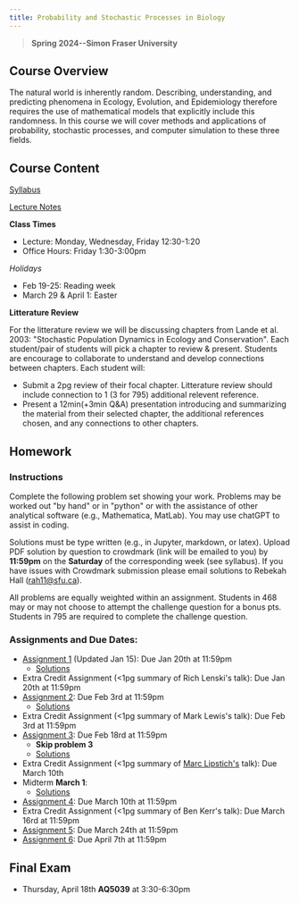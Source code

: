 ```yaml
---
title: Probability and Stochastic Processes in Biology
---
```


> **Spring 2024--Simon Fraser University**

## Course Overview
The natural world is inherently random. Describing, understanding, and predicting phenomena in Ecology, Evolution, and Epidemiology therefore requires the use of mathematical models that explicitly include this randomness.  In this course we will cover methods and applications of probability, stochastic processes, and computer simulation to these three fields.

## Course Content

[Syllabus](Math468_Syllabus.pdf)

[Lecture Notes](LectureNotes.md)

**Class Times**
- Lecture: Monday, Wednesday, Friday 12:30-1:20
- Office Hours: Friday 1:30-3:00pm

*Holidays*
- Feb 19-25: Reading week
- March 29 & April 1: Easter

**Litterature Review**

For the litterature review we will be discussing chapters from Lande et al. 2003: "Stochastic Population Dynamics in Ecology and Conservation".  Each student/pair of students will pick a chapter to review & present.  Students are encourage to collaborate to understand and develop connections between chapters. Each student will:
- Submit a 2pg review of their focal chapter. Litterature review should include connection to 1 (3 for 795) additional relevent reference.
- Present a 12min(+3min Q&A) presentation introducing and summarizing the material from their selected chapter, the additional references chosen, and any connections to other chapters.

## Homework 

### Instructions
Complete the following problem set showing your work. Problems may be worked out "by hand" or in "python" or with the assistance of other analytical software (e.g., Mathematica, MatLab).  You may use chatGPT to assist in coding.

Solutions must be type written (e.g., in Jupyter, markdown, or latex). Upload PDF solution by question to crowdmark (link will be emailed to you) by **11:59pm** on the **Saturday** of the corresponding week (see syllabus).  If you have issues with Crowdmark submission please email solutions to Rebekah Hall (rah11@sfu.ca).

All problems are equally weighted within an assignment. Students in 468 may or may not choose to attempt the challenge question for a bonus pts.  Students in 795 are required to complete the challenge question.

### Assignments and Due Dates:
- [Assignment 1](Assignment1.pdf) (Updated Jan 15): Due Jan 20th at 11:59pm
  - [Solutions](Assignment1_Solutions.pdf) 
- Extra Credit Assignment (<1pg summary of Rich Lenski's talk): Due Jan 20th at 11:59pm
- [Assignment 2](Assignment2.pdf): Due Feb 3rd at 11:59pm
  - [Solutions](Assignment2_Solutions.pdf) 
- Extra Credit Assignment (<1pg summary of Mark Lewis's talk): Due Feb 3rd at 11:59pm
- [Assignment 3](Assignment3.pdf): Due Feb 18rd at 11:59pm
  - **Skip problem 3**
  - [Solutions](Assignment3_Solutions.pdf) 
- Extra Credit Assignment (<1pg summary of [Marc Lipstich's](https://www.sfu.ca/gradstudies/life-community/news-events/events/pdc/2023-one-health/marc-lipsitch.html) talk): Due March 10th 
- Midterm **March 1**:
  - [Solutions](Midterm_Solutions.pdf) 
- [Assignment 4](Assignment4.pdf): Due March 10th at 11:59pm
- Extra Credit Assignment (<1pg summary of Ben Kerr's talk): Due March 16rd at 11:59pm
- [Assignment 5](Assignment5.pdf): Due March 24th at 11:59pm
- [Assignment 6](Assignment6.pdf): Due April 7th at 11:59pm

## Final Exam
- Thursday, April 18th **AQ5039** at 3:30-6:30pm 
